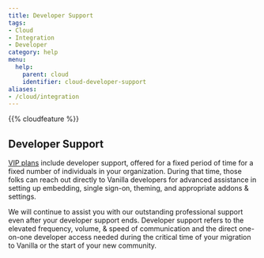 ```yaml
---
title: Developer Support
tags:
- Cloud
- Integration
- Developer
category: help
menu:
  help:
    parent: cloud
    identifier: cloud-developer-support
aliases:
- /cloud/integration
---
```


{{% cloudfeature %}}

## Developer Support

[VIP plans](https://vanillaforums.com/plans) include developer support, offered for a fixed period of time for a fixed number of individuals in your organization. During that time, those folks can reach out directly to Vanilla developers for advanced assistance in setting up embedding, single sign-on, theming, and appropriate addons & settings.

We will continue to assist you with our outstanding professional support even after your developer support ends. Developer support refers to the elevated frequency, volume, & speed of communication and the direct one-on-one developer access needed during the critical time of your migration to Vanilla or the start of your new community.
